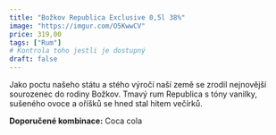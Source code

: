 ```yaml
---
title: "Božkov Republica Exclusive 0,5l 38%"
image: "https://imgur.com/O5KwwCV"
price: 319,00
tags: ["Rum"] 
# Kontrola toho jestli je dostupný
draft: false
---
```

Jako poctu našeho státu a stého výročí naší země se zrodil nejnovější sourozenec do rodiny Božkov. Tmavý rum Republica s tóny vanilky, sušeného ovoce a oříšků se hned stal hitem večírků.

**Doporučené kombinace:** Coca cola 
